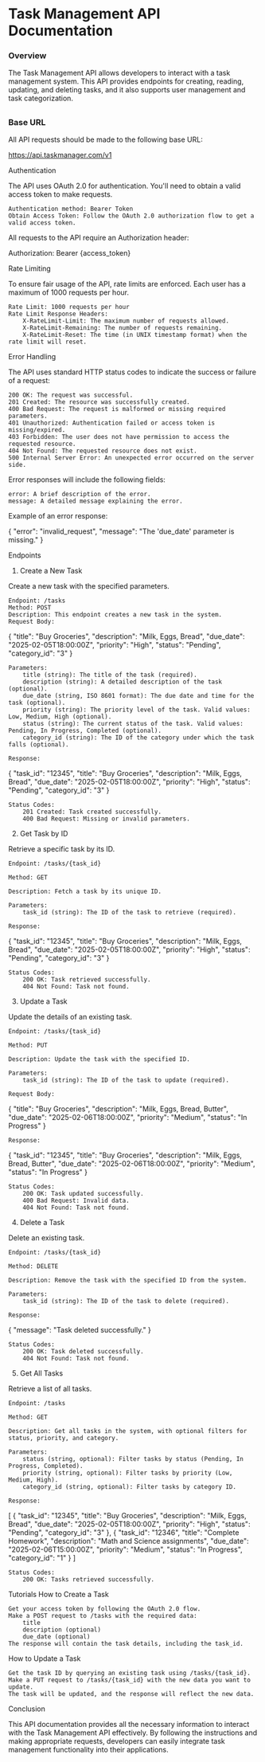 # Task Management API Documentation

<h3>Overview</h3>

The Task Management API allows developers to interact with a task management system. This API provides endpoints for creating, reading, updating, and deleting tasks, and it also supports user management and task categorization.

<h2></h2>

<h3>Base URL</h3>

All API requests should be made to the following base URL:

https://api.taskmanager.com/v1

Authentication

The API uses OAuth 2.0 for authentication. You'll need to obtain a valid access token to make requests.

    Authentication method: Bearer Token
    Obtain Access Token: Follow the OAuth 2.0 authorization flow to get a valid access token.

All requests to the API require an Authorization header:

Authorization: Bearer {access_token}

Rate Limiting

To ensure fair usage of the API, rate limits are enforced. Each user has a maximum of 1000 requests per hour.

    Rate Limit: 1000 requests per hour
    Rate Limit Response Headers:
        X-RateLimit-Limit: The maximum number of requests allowed.
        X-RateLimit-Remaining: The number of requests remaining.
        X-RateLimit-Reset: The time (in UNIX timestamp format) when the rate limit will reset.

Error Handling

The API uses standard HTTP status codes to indicate the success or failure of a request:

    200 OK: The request was successful.
    201 Created: The resource was successfully created.
    400 Bad Request: The request is malformed or missing required parameters.
    401 Unauthorized: Authentication failed or access token is missing/expired.
    403 Forbidden: The user does not have permission to access the requested resource.
    404 Not Found: The requested resource does not exist.
    500 Internal Server Error: An unexpected error occurred on the server side.

Error responses will include the following fields:

    error: A brief description of the error.
    message: A detailed message explaining the error.

Example of an error response:

{
  "error": "invalid_request",
  "message": "The 'due_date' parameter is missing."
}

Endpoints
1. Create a New Task

Create a new task with the specified parameters.

    Endpoint: /tasks
    Method: POST
    Description: This endpoint creates a new task in the system.
    Request Body:

{
  "title": "Buy Groceries",
  "description": "Milk, Eggs, Bread",
  "due_date": "2025-02-05T18:00:00Z",
  "priority": "High",
  "status": "Pending",
  "category_id": "3"
}

    Parameters:
        title (string): The title of the task (required).
        description (string): A detailed description of the task (optional).
        due_date (string, ISO 8601 format): The due date and time for the task (optional).
        priority (string): The priority level of the task. Valid values: Low, Medium, High (optional).
        status (string): The current status of the task. Valid values: Pending, In Progress, Completed (optional).
        category_id (string): The ID of the category under which the task falls (optional).

    Response:

{
  "task_id": "12345",
  "title": "Buy Groceries",
  "description": "Milk, Eggs, Bread",
  "due_date": "2025-02-05T18:00:00Z",
  "priority": "High",
  "status": "Pending",
  "category_id": "3"
}

    Status Codes:
        201 Created: Task created successfully.
        400 Bad Request: Missing or invalid parameters.

2. Get Task by ID

Retrieve a specific task by its ID.

    Endpoint: /tasks/{task_id}

    Method: GET

    Description: Fetch a task by its unique ID.

    Parameters:
        task_id (string): The ID of the task to retrieve (required).

    Response:

{
  "task_id": "12345",
  "title": "Buy Groceries",
  "description": "Milk, Eggs, Bread",
  "due_date": "2025-02-05T18:00:00Z",
  "priority": "High",
  "status": "Pending",
  "category_id": "3"
}

    Status Codes:
        200 OK: Task retrieved successfully.
        404 Not Found: Task not found.

3. Update a Task

Update the details of an existing task.

    Endpoint: /tasks/{task_id}

    Method: PUT

    Description: Update the task with the specified ID.

    Parameters:
        task_id (string): The ID of the task to update (required).

    Request Body:

{
  "title": "Buy Groceries",
  "description": "Milk, Eggs, Bread, Butter",
  "due_date": "2025-02-06T18:00:00Z",
  "priority": "Medium",
  "status": "In Progress"
}

    Response:

{
  "task_id": "12345",
  "title": "Buy Groceries",
  "description": "Milk, Eggs, Bread, Butter",
  "due_date": "2025-02-06T18:00:00Z",
  "priority": "Medium",
  "status": "In Progress"
}

    Status Codes:
        200 OK: Task updated successfully.
        400 Bad Request: Invalid data.
        404 Not Found: Task not found.

4. Delete a Task

Delete an existing task.

    Endpoint: /tasks/{task_id}

    Method: DELETE

    Description: Remove the task with the specified ID from the system.

    Parameters:
        task_id (string): The ID of the task to delete (required).

    Response:

{
  "message": "Task deleted successfully."
}

    Status Codes:
        200 OK: Task deleted successfully.
        404 Not Found: Task not found.

5. Get All Tasks

Retrieve a list of all tasks.

    Endpoint: /tasks

    Method: GET

    Description: Get all tasks in the system, with optional filters for status, priority, and category.

    Parameters:
        status (string, optional): Filter tasks by status (Pending, In Progress, Completed).
        priority (string, optional): Filter tasks by priority (Low, Medium, High).
        category_id (string, optional): Filter tasks by category ID.

    Response:

[
  {
    "task_id": "12345",
    "title": "Buy Groceries",
    "description": "Milk, Eggs, Bread",
    "due_date": "2025-02-05T18:00:00Z",
    "priority": "High",
    "status": "Pending",
    "category_id": "3"
  },
  {
    "task_id": "12346",
    "title": "Complete Homework",
    "description": "Math and Science assignments",
    "due_date": "2025-02-06T15:00:00Z",
    "priority": "Medium",
    "status": "In Progress",
    "category_id": "1"
  }
]

    Status Codes:
        200 OK: Tasks retrieved successfully.

Tutorials
How to Create a Task

    Get your access token by following the OAuth 2.0 flow.
    Make a POST request to /tasks with the required data:
        title
        description (optional)
        due_date (optional)
    The response will contain the task details, including the task_id.

How to Update a Task

    Get the task ID by querying an existing task using /tasks/{task_id}.
    Make a PUT request to /tasks/{task_id} with the new data you want to update.
    The task will be updated, and the response will reflect the new data.

Conclusion

This API documentation provides all the necessary information to interact with the Task Management API effectively. By following the instructions and making appropriate requests, developers can easily integrate task management functionality into their applications.
